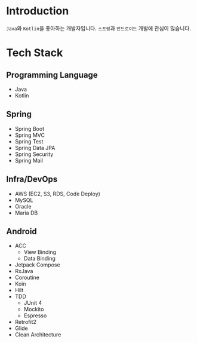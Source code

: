 # Introduction
`Java`와 `Kotlin`을 좋아하는 개발자입니다. `스프링`과 `안드로이드` 개발에 관심이 많습니다.

# Tech Stack

## Programming Language
- Java
- Kotlin
 
## Spring
* Spring Boot
* Spring MVC
* Spring Test
* Spring Data JPA
* Spring Security  
* Spring Mail

## Infra/DevOps
* AWS (EC2, S3, RDS, Code Deploy)
* MySQL
* Oracle 
* Maria DB

## Android
- ACC
  - View Binding
  - Data Binding
- Jetpack Compose
- RxJava
- Coroutine
- Koin
- Hilt
- TDD
  - JUnit 4
  - Mockito
  - Espresso
- Retrofit2
- Glide
- Clean Architecture
